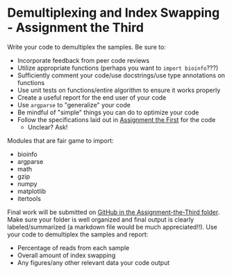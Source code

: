 # Demultiplexing and Index Swapping - Assignment the Third

Write your code to demultiplex the samples. Be sure to:

- Incorporate feedback from peer code reviews
- Utilize appropriate functions (perhaps you want to `import bioinfo`???)
- Sufficiently comment your code/use docstrings/use type annotations on functions
- Use unit tests on functions/entire algorithm to ensure it works properly
- Create a useful report for the end user of your code
- Use `argparse` to "generalize" your code
- Be mindful of "simple" things you can do to optimize your code
- Follow the specifications laid out in [Assignment the First](../Assignment-the-first#part-2--develop-an-algorithm-to-de-multiplex-the-samples) for the code
    - Unclear? Ask!

Modules that are fair game to import:
- bioinfo
- argparse
- math
- gzip
- numpy
- matplotlib
- itertools

Final work will be submitted on [GitHub in the Assignment-the-Third folder](.). Make sure your folder is well organized and final output is clearly labeled/summarized (a markdown file would be much appreciated!!). Use your code to demultiplex the samples and report:
- Percentage of reads from each sample 
- Overall amount of index swapping
- Any figures/any other relevant data your code output
